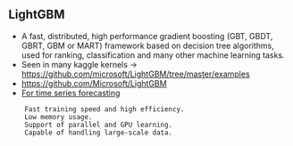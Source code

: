 ## LightGBM
* A fast, distributed, high performance gradient boosting (GBT, GBDT, GBRT, GBM or MART) framework based on decision tree algorithms, used for ranking, classification and many other machine learning tasks.
* Seen in many kaggle kernels -> https://github.com/microsoft/LightGBM/tree/master/examples
* https://github.com/Microsoft/LightGBM
* [For time series forecasting](https://github.com/microsoft/forecasting/blob/master/examples/grocery_sales/python/00_quick_start/lightgbm_single_round.ipynb)

```
    Fast training speed and high efficiency.
    Low memory usage.
    Support of parallel and GPU learning.
    Capable of handling large-scale data.
```